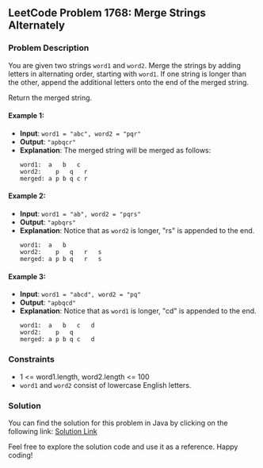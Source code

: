 ## LeetCode Problem 1768: Merge Strings Alternately

### Problem Description

You are given two strings `word1` and `word2`. Merge the strings by adding letters in alternating order, starting with `word1`. If one string is longer than the other, append the additional letters onto the end of the merged string.

Return the merged string.

#### Example 1:

- **Input**: `word1 = "abc", word2 = "pqr"`
- **Output**: `"apbqcr"`
- **Explanation**: The merged string will be merged as follows:
  ```
  word1:  a   b   c
  word2:    p   q   r
  merged: a p b q c r
  ```

#### Example 2:

- **Input**: `word1 = "ab", word2 = "pqrs"`
- **Output**: `"apbqrs"`
- **Explanation**: Notice that as `word2` is longer, "rs" is appended to the end.
  ```
  word1:  a   b
  word2:    p   q   r   s
  merged: a p b q   r   s
  ```

#### Example 3:

- **Input**: `word1 = "abcd", word2 = "pq"`
- **Output**: `"apbqcd"`
- **Explanation**: Notice that as `word1` is longer, "cd" is appended to the end.
  ```
  word1:  a   b   c   d
  word2:    p   q
  merged: a p b q c   d
  ```

### Constraints

- 1 <= word1.length, word2.length <= 100
- `word1` and `word2` consist of lowercase English letters.

### Solution

You can find the solution for this problem in Java by clicking on the following link: [Solution Link](solution.java)

Feel free to explore the solution code and use it as a reference. Happy coding!
